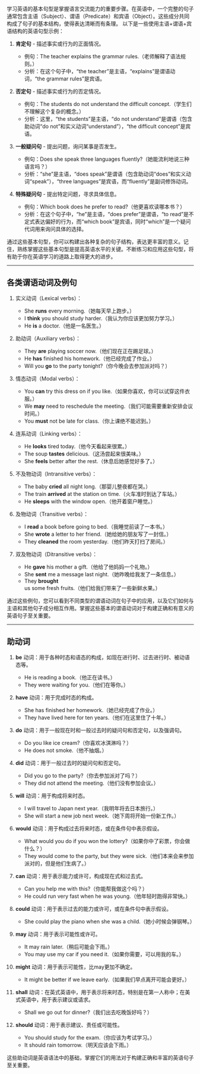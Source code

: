 学习英语的基本句型是掌握语言交流能力的重要步骤。在英语中，一个完整的句子通常包含主语（Subject）、谓语（Predicate）和宾语（Object）。这些成分共同构成了句子的基本结构，使得表达清晰而有条理。
以下是一些使用主语+谓语+宾语结构的英语句型示例：

1. **肯定句** - 描述事实或行为的正面情况。
   - 例句：The teacher explains the grammar rules.（老师解释了语法规则。）
   - 分析：在这个句子中，“the teacher”是主语，“explains”是谓语动词，“the grammar rules”是宾语。

2. **否定句** - 描述事实或行为的否定情况。
   - 例句：The students do not understand the difficult concept.（学生们不理解这个复杂的概念。）
   - 分析：这里，“the students”是主语，“do not understand”是谓语（包含助动词“do not”和实义动词“understand”），“the difficult concept”是宾语。

3. **一般疑问句** - 提出问题，询问某事是否发生。
   - 例句：Does she speak three languages fluently?（她能流利地说三种语言吗？）
   - 分析：“she”是主语，“does speak”是谓语（包含助动词“does”和实义动词“speak”），“three languages”是宾语，而“fluently”是副词修饰动词。

4. **特殊疑问句** - 提出特定问题，寻求具体信息。
   - 例句：Which book does he prefer to read?（他更喜欢读哪本书？）
   - 分析：在这个句子中，“he”是主语，“does prefer”是谓语，“to read”是不定式表达偏好的行为，而“which book”是宾语，同时“which”是一个疑问代词用来询问具体的选择。

通过这些基本句型，你可以构建出各种复杂的句子结构，表达更丰富的意义。记住，熟练掌握这些基本句型是提高英语水平的关键。不断练习和应用这些句型，将有助于你在英语学习的道路上取得更大的进步。

***

## 各类谓语动词及例句

1. 实义动词（Lexical verbs）：
   - She **runs** every morning.（她每天早上跑步。）
   - I **think** you should study harder.（我认为你应该更加努力学习。）
   - He **is** a doctor.（他是一名医生。）

2. 助动词（Auxiliary verbs）：
   - They **are** playing soccer now.（他们现在正在踢足球。）
   - He **has** finished his homework.（他已经完成了作业。）
   - Will you **go** to the party tonight?（你今晚会去参加派对吗？）

3. 情态动词（Modal verbs）：
   - You **can** try this dress on if you like.（如果你喜欢，你可以试穿这件衣服。）
   - We **may** need to reschedule the meeting.（我们可能需要重新安排会议时间。）
   - You **must** not be late for class.（你上课绝不能迟到。）

4. 连系动词（Linking verbs）：
   - He **looks** tired today.（他今天看起来很累。）
   - The soup **tastes** delicious.（这汤尝起来很美味。）
   - She **feels** better after the rest.（休息后她感觉好多了。）

5. 不及物动词（Intransitive verbs）：
   - The baby **cried** all night long.（那婴儿整夜都在哭。）
   - The train **arrived** at the station on time.（火车准时到达了车站。）
   - He **sleeps** with the window open.（他开着窗户睡觉。）

6. 及物动词（Transitive verbs）：
   - I **read** a book before going to bed.（我睡觉前读了一本书。）
   - She **wrote** a letter to her friend.（她给她的朋友写了一封信。）
   - They **cleaned** the room yesterday.（他们昨天打扫了房间。）

7. 双及物动词（Ditransitive verbs）：
   - He **gave** his mother a gift.（他给了他妈妈一个礼物。）
   - She **sent** me a message last night.（她昨晚给我发了一条信息。）
   - They **brought** us some fresh fruits.（他们给我们带来了一些新鲜水果。）

通过这些例句，您可以看到不同类型的谓语动词在句子中的应用，以及它们如何与主语和其他句子成分相互作用。掌握这些基本的谓语动词对于构建正确和有意义的英语句子至关重要。

***

## 助动词

1. **be** 动词：用于各种时态和语态的构成，如现在进行时、过去进行时、被动语态等。
   - He is reading a book.（他正在读书。）
   - They were waiting for you.（他们在等你。）

2. **have** 动词：用于完成时态的构成。
   - She has finished her homework.（她已经完成了作业。）
   - They have lived here for ten years.（他们在这里住了十年。）

3. **do** 动词：用于一般现在时和一般过去时的疑问句和否定句，以及强调句。
   - Do you like ice cream?（你喜欢冰淇淋吗？）
   - He does not smoke.（他不抽烟。）

4. **did** 动词：用于一般过去时的疑问句和否定句。
   - Did you go to the party?（你去参加派对了吗？）
   - They did not attend the meeting.（他们没有参加会议。）

5. **will** 动词：用于构成将来时态。
   - I will travel to Japan next year.（我明年将去日本旅行。）
   - She will start a new job next week.（她下周将开始一份新工作。）

6. **would** 动词：用于构成过去将来时态，或在条件句中表示假设。
   - What would you do if you won the lottery?（如果你中了彩票，你会做什么？）
   - They would come to the party, but they were sick.（他们本来会来参加派对的，但是他们生病了。）

7. **can** 动词：用于表示能力或许可，构成现在式和过去式。
   - Can you help me with this?（你能帮我做这个吗？）
   - He could run very fast when he was young.（他年轻时跑得非常快。）

8. **could** 动词：用于表示过去的能力或许可，或在条件句中表示假设。
   - She could play the piano when she was a child.（她小时候会弹钢琴。）

9. **may** 动词：用于表示可能性或许可。
   - It may rain later.（稍后可能会下雨。）
   - You may use my car if you need it.（如果你需要，可以用我的车。）

10. **might** 动词：用于表示可能性，比may更加不确定。
    - It might be better if we leave early.（如果我们早点离开可能会更好。）

11. **shall** 动词：在英式英语中，用于表示将来时态，特别是在第一人称中；在美式英语中，用于表示建议或请求。
    - Shall we go out for dinner?（我们出去吃晚饭好吗？）

12. **should** 动词：用于表示建议、责任或可能性。
    - You should study for the exam.（你应该为考试学习。）
    - It should rain tomorrow.（明天应该会下雨。）

这些助动词是英语语法中的基础，掌握它们的用法对于构建正确和丰富的英语句子至关重要。